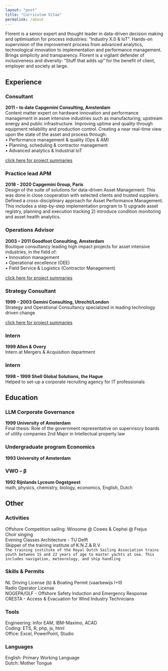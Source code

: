 ```yaml
---
layout: "post"
title: "Curriculum Vitae"
permalink: /about
---
```


Florent is a senior expert and thought leader in data-driven decision making and optimisation for process industries: “Industry X.0 & IoT”. Hands-on supervision of the improvement process from advanced analytics, technological innovation to implementation and performance management. Brings simplicity and transparency. Florent is a vigilant defender of inclusiveness and diversity: “Stuff that adds up” for the benefit of client, employer and society at large.  
  
## Experience
### Consultant
**2011 – to date Capgemini Consulting, Amsterdam**  
Content matter expert on hardware innovation and performance management in asset intensive industries such as manufacturing, upstream energy and public infrastructure. Improving uptime and quality through equipment reliability and production control. Creating a near real-time view upon the state of the asset and process through:  
•	Performance management & quality (Ops & AM)  
•	Planning, scheduling & contractor management  
•	Advanced analytics & Industrial IoT  
  
[click here for project summaries](https://fprisse.github.io/projects_invent)  
### Practice lead APM
**2018 - 2020 Capgemini Group, Paris**  
Design of the suite of solutions for data-driven Asset Management: This was done in close cooperation with selected clients and trusted suppliers. Defined a cross-disciplinary approach for Asset Performance Management. This includes a step-by-step implementation program to 1) upgrade asset registry, planning and execution tracking 2) introduce condition monitoring and asset health analytics.
### Operations Advisor
**2003 – 2011 Goodfoot Consulting, Amsterdam**  
Boutique consultancy leading high impact projects for asset intensive industries, in the field of:  
•	Innovation management  
•	Operational excellence (OEE)  
•	Field Service & Logistics (Contractor Management)  
  
[click here for project summaries](https://fprisse.github.io/projects_goodfoot) 
### Strategy Consultant
**1999 – 2003 Gemini Consulting, Utrecht/London**  
Strategy and Operational Consultancy specialized in leading technology driven change  
  
[click here for project summaries](https://fprisse.github.io/projects_gemini)
### Intern
**1999 Allen & Overy**  
Intern at Mergers & Acquisition department
### Intern
**1998 – 1999 Shell Global Solutions, the Hague**  
Helped to set-up a corporate recruiting agency for IT professionals
## Education
### LLM Corporate Governance
**1999 University of Amsterdam**  
Final thesis: Role of the government representative on supervisory boards of utility companies
2nd Major in Intellectual property law
### Undergraduate program Economics 
**1993 University of Amsterdam**
### VWO – β
**1992 Rijnlands Lyceum Oegstgeest**  
math, physics, chemistry, biology, economics, English, Dutch
## Other
### Activities
Offshore Competition sailing: Winsome @ Cowes & Cephei @ Frejus  
Choir singing  
Evening Classes Architecture - TU Delft  
Skipper of the training institute of K.N.Z.& R.V  
```The training institute of the Royal Dutch Sailing Association trains youth between 15 and 22 years of age to master yachts at sea. This includes navigation, meteorology, and ship handling```
### Skills & Permits
NL Driving License (b) & Boating Permit (vaarbewijs I+II)  
Radio Operator License  
NOGEPA/OLF - Offshore Safety Induction and Emergency Response  
CRESTA - Access & Evacuation for Wind Industry Technicians  
### Tools
Engineering: Infor EAM, IBM-Maximo, ACAD  
Coding: ETS, R, php, js, html  
Office: Excel, PowerPoint, Studio  
### Languages
English: Primary Working Language  
Dutch: Mother Tongue  
